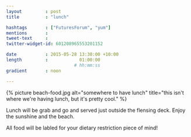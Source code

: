 ```yaml
---
layout         : post
title          : "lunch"

hashtags       : ["FuturesForum", "yum"]
mentions       :
tweet-text     :
twitter-widget-id: 601208965553201152

date           : 2015-05-28 13:30:00 +10:00
length         :            01:00:00
                          # hh:mm:ss
gradient       : noon

---
```


{% picture beach-food.jpg alt="somewhere to have lunch" title="this isn't where we're having lunch, but it's pretty cool." %}

Lunch will be grab and go and served just outside the flensing deck. Enjoy the sunshine and the beach.


All food will be labled for your dietary restriction piece of mind!